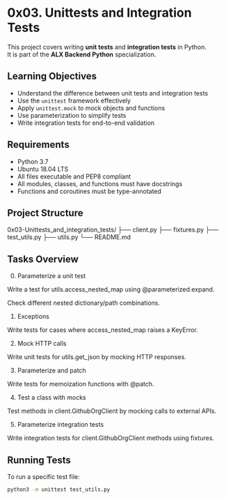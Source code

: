 # 0x03. Unittests and Integration Tests

This project covers writing **unit tests** and **integration tests** in Python.  
It is part of the **ALX Backend Python** specialization.

## Learning Objectives
- Understand the difference between unit tests and integration tests
- Use the `unittest` framework effectively
- Apply `unittest.mock` to mock objects and functions
- Use parameterization to simplify tests
- Write integration tests for end-to-end validation

## Requirements
- Python 3.7
- Ubuntu 18.04 LTS
- All files executable and PEP8 compliant
- All modules, classes, and functions must have docstrings
- Functions and coroutines must be type-annotated

## Project Structure
0x03-Unittests_and_integration_tests/
├── client.py
├── fixtures.py
├── test_utils.py
├── utils.py
└── README.md


## Tasks Overview
0. Parameterize a unit test

Write a test for utils.access_nested_map using @parameterized.expand.

Check different nested dictionary/path combinations.

1. Exceptions

Write tests for cases where access_nested_map raises a KeyError.

2. Mock HTTP calls

Write unit tests for utils.get_json by mocking HTTP responses.

3. Parameterize and patch

Write tests for memoization functions with @patch.

4. Test a class with mocks

Test methods in client.GithubOrgClient by mocking calls to external APIs.

5. Parameterize integration tests

Write integration tests for client.GithubOrgClient methods using fixtures.

## Running Tests
To run a specific test file:
```bash
python3 -m unittest test_utils.py
